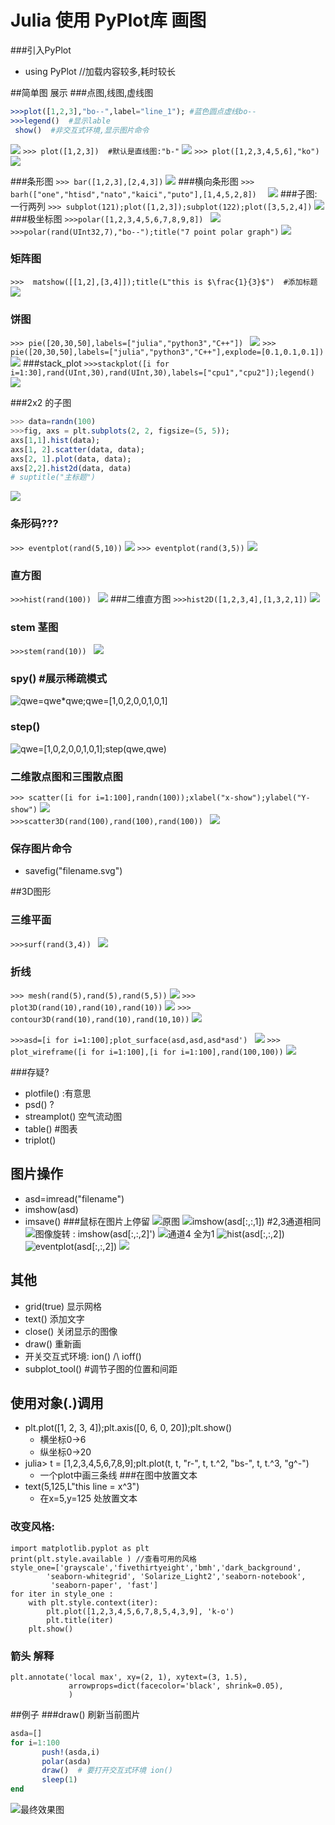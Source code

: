 # Julia 使用 PyPlot库 画图
###引入PyPlot
- using PyPlot  //加载内容较多,耗时较长

##简单图 展示
###点图,线图,虚线图
```Julia
>>>plot([1,2,3],"bo--",label="line_1"); #蓝色圆点虚线bo--
>>>legend()  #显示lable
 show()  #非交互式环境,显示图片命令
```
![](pict/xuxiantu.png)
```>>> plot([1,2,3])  #默认是直线图:"b-"```
![](pict/xiantu.png)
```>>> plot([1,2,3,4,5,6],"ko") ```
![](pict/diantu.png)

###条形图
```>>> bar([1,2,3],[2,4,3])```
![](pict/zhifang.svg)
###横向条形图
```>>> barh(["one","htisd","nato","kaici","puto"],[1,4,5,2,8])  ```
![](pict/barh.svg )
###子图:一行两列
```>>> subplot(121);plot([1,2,3]);subplot(122);plot([3,5,2,4])```
![](pict/zitu12.png)
###极坐标图
```>>>polar([1,2,3,4,5,6,7,8,9,8]) ```
![](pict/polar.svg)
```>>>polar(rand(UInt32,7),"bo--");title("7 point polar graph")```
![](pict/polar7.png)

### 矩阵图
```>>>  matshow([[1,2],[3,4]]);title(L"this is $\frac{1}{3}$")  #添加标题```
![](pict/matshow.svg)
### 饼图
```>>> pie([20,30,50],labels=["julia","python3","C++"]) ```
![](pict/pie.png)
```>>> pie([20,30,50],labels=["julia","python3","C++"],explode=[0.1,0.1,0.1])```
![](pict/pie_explode.png)
###stack_plot
```>>>stackplot([i for i=1:30],rand(UInt,30),rand(UInt,30),labels=["cpu1","cpu2"]);legend()```
![](pict/stack_plot.png)

###2x2 的子图
```Julia
>>> data=randn(100)
>>>fig, axs = plt.subplots(2, 2, figsize=(5, 5));
axs[1,1].hist(data);
axs[1, 2].scatter(data, data);
axs[2, 1].plot(data, data);
axs[2,2].hist2d(data, data)
# suptitle("主标题")
```
![](pict/zitu22.svg)
### 条形码???
```>>> eventplot(rand(5,10))```
![](pict/tiaoxingma.png)
```>>> eventplot(rand(3,5))```
![](pict/tiaoxingma35.png)

### 直方图
```>>>hist(rand(100)) ```
![](pict/hist.svg)
###二维直方图
```>>>hist2D([1,2,3,4],[1,3,2,1])```
![](pict/hist2D.png)

### stem 茎图
```>>>stem(rand(10)) ```
![](pict/stem.png)

### spy() #展示稀疏模式
![](pict/spy.png "qwe=qwe*qwe;qwe=[1,0,2,0,0,1,0,1]")

### step()
![](pict/step.png "qwe=[1,0,2,0,0,1,0,1];step(qwe,qwe)")

### 二维散点图和三围散点图
```>>> scatter([i for i=1:100],randn(100));xlabel("x-show");ylabel("Y-show")```
![](pict/scatter.svg)  
```>>>scatter3D(rand(100),rand(100),rand(100)) ```
![](pict/scatter3D.png )

### 保存图片命令
- savefig("filename.svg") 


##3D图形
### 三维平面
```>>>surf(rand(3,4)) ```
![](pict/surf.png)
### 折线
```>>> mesh(rand(5),rand(5),rand(5,5))```
![](pict/mesh.png)
```>>> plot3D(rand(10),rand(10),rand(10))```
![](pict/plot3D.png)
```>>> contour3D(rand(10),rand(10),rand(10,10))```
![](pict/contour3D.png)

```>>>asd=[i for i=1:100];plot_surface(asd,asd,asd*asd') ```
![](pict/plot_surface.png)
```>>> plot_wireframe([i for i=1:100],[i for i=1:100],rand(100,100))```
![](pict/plot_wireframe.png)

###存疑?
- plotfile() :有意思
- psd() ?
- streamplot() 空气流动图
- table() #图表
- triplot()

## 图片操作
- asd=imread("filename")
- imshow(asd)
- imsave()
###鼠标在图片上停留
![](pict/maozi.png "原图")
![](pict/maozi1.png "imshow(asd[:,:,1])   #2,3通道相同")
![](pict/maozi2.png "图像旋转 : imshow(asd[:,:,2]')")
![](pict/maozi3.png "通道4 全为1")
![](pict/maozi4.png "hist(asd[:,:,2])")
![](pict/maozi5.png "eventplot(asd[:,:,2])")
![](pict/.png)

## 其他
- grid(true) 显示网格
- text() 添加文字
- close() 关闭显示的图像
- draw() 重新画
- 开关交互式环境: ion() /\ ioff()
- subplot_tool() #调节子图的位置和间距
## 使用对象(.)调用
- plt.plot([1, 2, 3, 4]);plt.axis([0, 6, 0, 20]);plt.show()
	- 横坐标0->6
	- 纵坐标0->20
- julia> t = [1,2,3,4,5,6,7,8,9];plt.plot(t, t, "r-", t, t.^2, "bs-", t, t.^3, "g^-")
	- 一个plot中画三条线
###在图中放置文本
- text(5,125,L"this line = x^3")
	- 在x=5,y=125 处放置文本
### 改变风格:
```python3
import matplotlib.pyplot as plt
print(plt.style.available ) //查看可用的风格
style_one=['grayscale','fivethirtyeight','bmh','dark_background', 
		'seaborn-whitegrid', 'Solarize_Light2','seaborn-notebook',
		 'seaborn-paper', 'fast']
for iter in style_one :
	with plt.style.context(iter):
		plt.plot([1,2,3,4,5,6,7,8,5,4,3,9], 'k-o')
		plt.title(iter)
	plt.show()
```
### 箭头 解释
```python3
plt.annotate('local max', xy=(2, 1), xytext=(3, 1.5),
             arrowprops=dict(facecolor='black', shrink=0.05),
             )
```

##例子
###draw() 刷新当前图片
```Julia
asda=[]
for i=1:100
       push!(asda,i)
       polar(asda)
       draw()  # 要打开交互式环境 ion()
       sleep(1)
end
```
![](pict/draw.png "最终效果图")